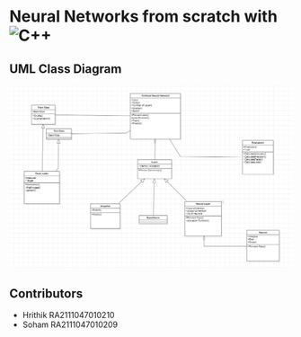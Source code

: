 # Neural Networks from scratch with ![C++](https://img.shields.io/badge/c++-%2300599C.svg?style=for-the-badge&logo=c%2B%2B&logoColor=white)

## UML Class Diagram
<img src='UML and UseCase Diagrams/ClassDiagram.jpg'>


## Contributors 
 * Hrithik RA2111047010210
 * Soham RA2111047010209
